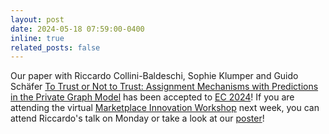 ```yaml
---
layout: post
date: 2024-05-18 07:59:00-0400
inline: true
related_posts: false
---
```


Our paper with Riccardo Collini-Baldeschi, Sophie Klumper and Guido Schäfer <a href="https://arxiv.org/abs/2403.03725">To Trust or Not to Trust: Assignment Mechanisms with Predictions in the Private Graph Model</a> has been accepted to <a href="https://ec24.sigecom.org/">EC 2024</a>! If you are attending the virtual <a href="http://marketplaceinnovation.net"> Marketplace Innovation Workshop</a> next week, you can attend Riccardo's talk on Monday or take a look at our <a href=/assets/pdf/miw24.pdf>poster</a>!
